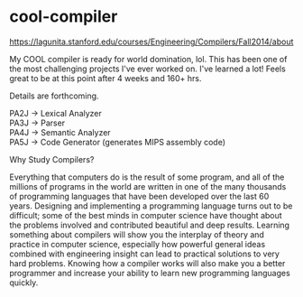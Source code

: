 # cool-compiler

https://lagunita.stanford.edu/courses/Engineering/Compilers/Fall2014/about

My COOL compiler is ready for world domination, lol. This has been one of the most challenging projects I've ever worked on. I've learned a lot! Feels great to be at this point after 4 weeks and 160+ hrs.

Details are forthcoming.

PA2J -> Lexical Analyzer<br/>
PA3J -> Parser<br/>
PA4J -> Semantic Analyzer<br/>
PA5J -> Code Generator (generates MIPS assembly code)<br/>

Why Study Compilers?

Everything that computers do is the result of some program, and all of the millions of programs in the world are written in one of the many thousands of programming languages that have been developed over the last 60 years. Designing and implementing a programming language turns out to be difficult; some of the best minds in computer science have thought about the problems involved and contributed beautiful and deep results. Learning something about compilers will show you the interplay of theory and practice in computer science, especially how powerful general ideas combined with engineering insight can lead to practical solutions to very hard problems. Knowing how a compiler works will also make you a better programmer and increase your ability to learn new programming languages quickly.
